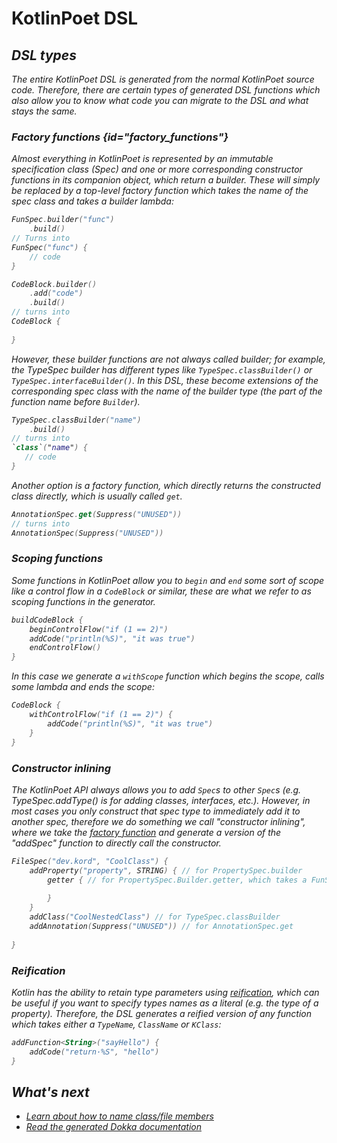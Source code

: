 # KotlinPoet DSL

<var name="artifactName" value="kotlinpoet"/>
<var name="annotationProcessor" value="❌"/>
<include from="module.md" element-id="module_tldr"/>
<include from="module.md" element-id="installation"/>

## DSL types

The entire KotlinPoet DSL is generated from the normal KotlinPoet source code. Therefore, there are certain types of
generated DSL functions which also allow you to know what code you can migrate to the DSL and what stays the same.

### Factory functions {id="factory_functions"}

Almost everything in KotlinPoet is represented by an immutable specification class (Spec) and one or more corresponding constructor
functions in its companion object, which return a builder. These will simply be replaced by a top-level factory function
which takes the name of the spec class and takes a builder lambda:

```kotlin
FunSpec.builder("func")
    .build()
// Turns into
FunSpec("func") {
    // code
}

CodeBlock.builder()
    .add("code")
    .build()
// turns into
CodeBlock {
    
}
```

However, these builder functions are not always called builder; for example, the TypeSpec builder has different types
like `TypeSpec.classBuilder()` or `TypeSpec.interfaceBuilder()`. 
In this DSL, these become extensions of the corresponding spec class with the name
of the builder type (the part of the function name before `Builder`).

```kotlin
TypeSpec.classBuilder("name")
    .build()
// turns into
`class`("name") {
   // code 
}
```

Another option is a factory function, which directly returns the constructed class directly, which is usually called `get`.

```kotlin
AnnotationSpec.get(Suppress("UNUSED"))
// turns into
AnnotationSpec(Suppress("UNUSED"))
```

### Scoping functions
Some functions in KotlinPoet allow you to `begin` and `end` some sort of scope like a control flow in a `CodeBlock` or 
similar, these are what we refer to as scoping functions in the generator.

```kotlin
buildCodeBlock {
    beginControlFlow("if (1 == 2)")
    addCode("println(%S)", "it was true")
    endControlFlow()
}
```

In this case we generate a `withScope` function which begins the scope, calls some lambda and ends the scope:
```kotlin
CodeBlock {
    withControlFlow("if (1 == 2)") {
        addCode("println(%S)", "it was true")
    }
}
```

### Constructor inlining
The KotlinPoet API always allows you to add `Spec`s to other `Spec`s (e.g. TypeSpec.addType() is for adding
classes, interfaces, etc.). However, in most cases you only construct that spec type to immediately add it to another
spec, therefore we do something we call "constructor inlining", where we take the [factory function](#factory_functions)
and generate a version of the "addSpec" function to directly call the constructor.

```kotlin
FileSpec("dev.kord", "CoolClass") {
    addProperty("property", STRING) { // for PropertySpec.builder
        getter { // for PropertySpec.Builder.getter, which takes a FunSpec.getterBuilder()
            
        }
    }
    addClass("CoolNestedClass") // for TypeSpec.classBuilder
    addAnnotation(Suppress("UNUSED")) // for AnnotationSpec.get
    
}
```

### Reification
Kotlin has the ability to retain type parameters using 
[reification](https://kotlinlang.org/docs/inline-functions.html#reified-type-parameters), which can be useful if you 
want to specify types names as a literal (e.g. the type of a property). 
Therefore, the DSL generates a reified version of any function which takes either a `TypeName`, `ClassName` or `KClass`:

```kotlin
addFunction<String>("sayHello") {
    addCode("return·%S", "hello")
}

```

## What's next
- [Learn about how to name class/file members](member-naming.md)
- [Read the generated Dokka documentation](https://codegen.kord.dev/api/kotlinpoet)
